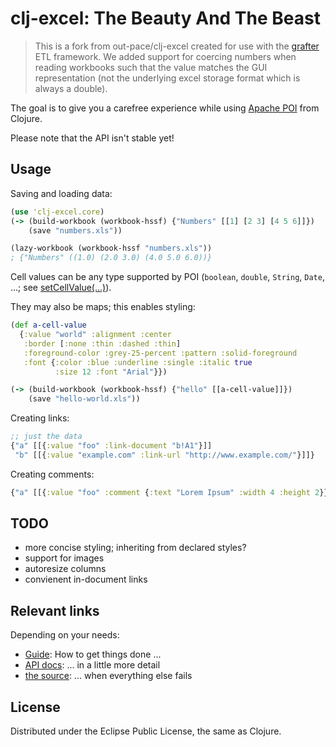 # clj-excel: The Beauty And The Beast

> This is a fork from out-pace/clj-excel created for use with the [grafter](http://grafter.org) ETL framework. We added support for coercing numbers when reading workbooks such that the value matches the GUI representation (not the underlying excel storage format which is always a double).



The goal is to give you a carefree experience while using
[Apache POI][poi-home] from Clojure.

Please note that the API isn't stable yet!

[poi-home]: http://poi.apache.org/ "The Java API for Microsoft Documents"

## Usage

Saving and loading data:

```clojure
(use 'clj-excel.core)
(-> (build-workbook (workbook-hssf) {"Numbers" [[1] [2 3] [4 5 6]]})
    (save "numbers.xls"))

(lazy-workbook (workbook-hssf "numbers.xls"))
; {"Numbers" ((1.0) (2.0 3.0) (4.0 5.0 6.0))}
```

Cell values can be any type supported by POI (`boolean`, `double`,
`String`, `Date`, ...; see [setCellValue(...)][poi-types]).

They may also be maps; this enables styling:

```clojure
(def a-cell-value
  {:value "world" :alignment :center
   :border [:none :thin :dashed :thin]
   :foreground-color :grey-25-percent :pattern :solid-foreground
   :font {:color :blue :underline :single :italic true
          :size 12 :font "Arial"}})

(-> (build-workbook (workbook-hssf) {"hello" [[a-cell-value]]})
    (save "hello-world.xls"))
```

Creating links:

```clojure
;; just the data
{"a" [[{:value "foo" :link-document "b!A1"}]]
 "b" [[{:value "example.com" :link-url "http://www.example.com/"}]]}
```

Creating comments:

```clojure
{"a" [[{:value "foo" :comment {:text "Lorem Ipsum" :width 4 :height 2}}]]})
```

[poi-types]: http://poi.apache.org/apidocs/org/apache/poi/ss/usermodel/Cell.html

## TODO

* more concise styling; inheriting from declared styles?
* support for images
* autoresize columns
* convienent in-document links

## Relevant links

Depending on your needs:

* [Guide][poi-guide]: How to get things done ...
* [API docs][poi-jdoc]: ... in a little more detail
* [the source][poi-src]: ... when everything else fails

[poi-guide]: http://poi.apache.org/spreadsheet/quick-guide.html "Busy Developers' Guide ..."
[poi-jdoc]: http://poi.apache.org/apidocs/index.html "POI Javadoc"
[poi-src]: http://svn.apache.org/repos/asf/poi/trunk/ "POI source code"

## License

Distributed under the Eclipse Public License, the same as Clojure.
